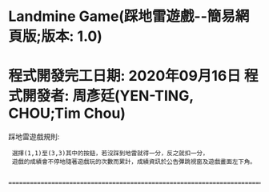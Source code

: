  Landmine Game(踩地雷遊戲--簡易網頁版;版本: 1.0)
 ====================================================================================================
 程式開發完工日期: 2020年09月16日
 程式開發者: 周彥廷(YEN-TING, CHOU;Tim Chou)
 ====================================================================================================
 踩地雷遊戲規則:
   
     選擇(1,1)至(3,3)其中的按鈕，若沒踩到地雷就得一分，反之就扣一分，
     遊戲的成績會不停地隨著遊戲玩的次數而累計，成績資訊於公告彈跳視窗及遊戲畫面左下角。

     ===================================================================================================
